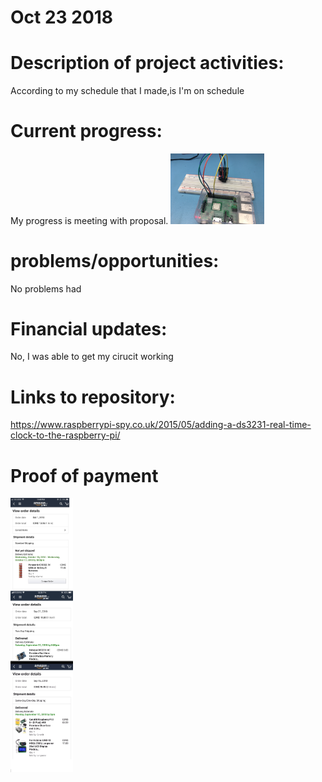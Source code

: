 # Oct 23 2018

# Description of  project activities:
According to my schedule that I made,is I'm on schedule
# Current progress:
My progress is meeting with proposal. 
<img src= "https://github.com/rulaone/DS3231/blob/master/IMG_5273.JPG" width ="150"/>
# problems/opportunities:
No problems had 
# Financial updates:
No,  I was able to get my cirucit working 
# Links to repository:
https://www.raspberrypi-spy.co.uk/2015/05/adding-a-ds3231-real-time-clock-to-the-raspberry-pi/


# Proof of payment 

<p float="left">
  <img src="https://raw.githubusercontent.com/rulaone/DS3231/master/merge_from_ofoct.jpg
" width="100" />




</p>
